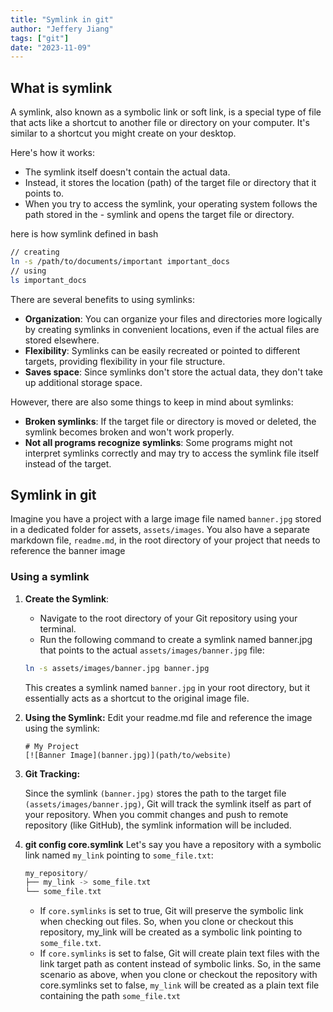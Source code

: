 ```yaml
---
title: "Symlink in git"
author: "Jeffery Jiang"
tags: ["git"]
date: "2023-11-09"
---
```


## What is symlink

A symlink, also known as a symbolic link or soft link, is a special type of file that acts like a shortcut to another file or directory on your computer. It's similar to a shortcut you might create on your desktop.

Here's how it works:

- The symlink itself doesn't contain the actual data.
- Instead, it stores the location (path) of the target file or directory that it points to.
- When you try to access the symlink, your operating system follows the path stored in the - symlink and opens the target file or directory.

here is how symlink defined in bash

```bash
// creating
ln -s /path/to/documents/important important_docs
// using
ls important_docs
```

There are several benefits to using symlinks:

- **Organization**: You can organize your files and directories more logically by creating symlinks in convenient locations, even if the actual files are stored elsewhere.
- **Flexibility**: Symlinks can be easily recreated or pointed to different targets, providing flexibility in your file structure.
- **Saves space**: Since symlinks don't store the actual data, they don't take up additional storage space.

However, there are also some things to keep in mind about symlinks:

- **Broken symlinks**: If the target file or directory is moved or deleted, the symlink becomes broken and won't work properly.
- **Not all programs recognize symlinks**: Some programs might not interpret symlinks correctly and may try to access the symlink file itself instead of the target.


## Symlink in git

Imagine you have a project with a large image file named `banner.jpg` stored in a dedicated folder for assets,  `assets/images`. You also have a separate markdown file, `readme.md`, in the root directory of your project that needs to reference the banner image

### Using a symlink

1. **Create the Symlink**:
    - Navigate to the root directory of your Git repository using your terminal.
    - Run the following command to create a symlink named banner.jpg that points to the actual `assets/images/banner.jpg` file:
    
    ```bash
    ln -s assets/images/banner.jpg banner.jpg
    ```
    This creates a symlink named `banner.jpg` in your root directory, but it essentially acts as a shortcut to the original image file.

2. **Using the Symlink:**
    Edit your readme.md file and reference the image using the symlink:

    ```text
    # My Project
    [![Banner Image](banner.jpg)](path/to/website)
    ```
3. **Git Tracking:**

    Since the symlink `(banner.jpg)` stores the path to the target file `(assets/images/banner.jpg)`, Git will track the symlink itself as part of your repository.
    When you commit changes and push to remote repository (like GitHub), the symlink information will be included.

4. **git config core.symlink**
    Let's say you have a repository with a symbolic link named `my_link` pointing to `some_file.txt`:

    ```rust
    my_repository/
    ├── my_link -> some_file.txt
    └── some_file.txt
    ```
    - If `core.symlinks` is set to true, Git will preserve the symbolic link when checking out files. So, when you clone or checkout this repository, my_link will be created as a symbolic link pointing to `some_file.txt`.
    - If `core.symlinks` is set to false, Git will create plain text files with the link target path as content instead of symbolic links. So, in the same scenario as above, when you clone or checkout the repository with core.symlinks set to false, `my_link` will be created as a plain text file containing the path `some_file.txt`

